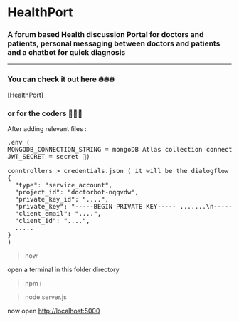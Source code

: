 # HealthPort

### A forum based Health discussion Portal for doctors and patients, personal messaging between doctors and patients and a chatbot for quick diagnosis

<hr>

### You can check it out here 🔥🔥🔥

[HealthPort]

### or for the coders 🚀🚀🚀

After adding relevant files :

<pre>
.env ( 
MONGODB_CONNECTION_STRING = mongoDB Atlas collection connect
JWT_SECRET = secret 🤫)

conntrollers > credentials.json ( it will be the dialogflow agent json file
{
  "type": "service_account",
  "project_id": "doctorbot-nqqvdw",
  "private_key_id": "....",
  "private_key": "-----BEGIN PRIVATE KEY----- .......\n-----END PRIVATE KEY-----\n",
  "client_email": "....",
  "client_id": "....",
  .....
}
)
</pre>

> now

open a terminal in this folder directory

> npm i

> node server.js

now open [http://localhost:5000](http://localhost:5000)
